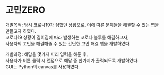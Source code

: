 # 고민ZERO

개발목적: 당시 코로나19가 심했던 상황으로, 이에 따른 문제들을 해결할 수 있는 앱을 만들고자 하였다. <br>
코로나19 상황이 길어짐에 따라 발생하는 코로나 블루를 해결하고자, <br>
사용자의 고민을 해결해줄 수 있는 간단한 고민 해결 앱을 개발하였다.

개발과정: 해답을 몇가지 미리 입력을 해둔 후, <br>
사용자가 버튼 클릭 시 랜덤으로 해답 중 한가지가 출력되도록 개발하였다. <br>
GUI는 Python의 canvas를 사용하였다.
